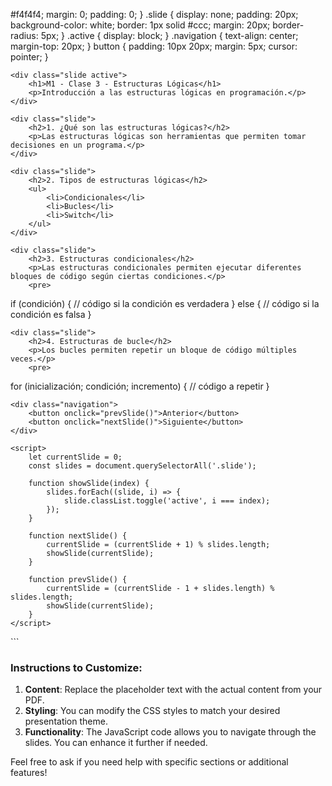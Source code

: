 #f4f4f4;
            margin: 0;
            padding: 0;
        }
        .slide {
            display: none;
            padding: 20px;
            background-color: white;
            border: 1px solid #ccc;
            margin: 20px;
            border-radius: 5px;
        }
        .active {
            display: block;
        }
        .navigation {
            text-align: center;
            margin-top: 20px;
        }
        button {
            padding: 10px 20px;
            margin: 5px;
            cursor: pointer;
        }
    </style>
</head>
<body>

    <div class="slide active">
        <h1>M1 - Clase 3 - Estructuras Lógicas</h1>
        <p>Introducción a las estructuras lógicas en programación.</p>
    </div>

    <div class="slide">
        <h2>1. ¿Qué son las estructuras lógicas?</h2>
        <p>Las estructuras lógicas son herramientas que permiten tomar decisiones en un programa.</p>
    </div>

    <div class="slide">
        <h2>2. Tipos de estructuras lógicas</h2>
        <ul>
            <li>Condicionales</li>
            <li>Bucles</li>
            <li>Switch</li>
        </ul>
    </div>

    <div class="slide">
        <h2>3. Estructuras condicionales</h2>
        <p>Las estructuras condicionales permiten ejecutar diferentes bloques de código según ciertas condiciones.</p>
        <pre>
if (condición) {
    // código si la condición es verdadera
} else {
    // código si la condición es falsa
}
        </pre>
    </div>

    <div class="slide">
        <h2>4. Estructuras de bucle</h2>
        <p>Los bucles permiten repetir un bloque de código múltiples veces.</p>
        <pre>
for (inicialización; condición; incremento) {
    // código a repetir
}
        </pre>
    </div>

    <div class="navigation">
        <button onclick="prevSlide()">Anterior</button>
        <button onclick="nextSlide()">Siguiente</button>
    </div>

    <script>
        let currentSlide = 0;
        const slides = document.querySelectorAll('.slide');

        function showSlide(index) {
            slides.forEach((slide, i) => {
                slide.classList.toggle('active', i === index);
            });
        }

        function nextSlide() {
            currentSlide = (currentSlide + 1) % slides.length;
            showSlide(currentSlide);
        }

        function prevSlide() {
            currentSlide = (currentSlide - 1 + slides.length) % slides.length;
            showSlide(currentSlide);
        }
    </script>
</body>
</html>
```

### Instructions to Customize:
1. **Content**: Replace the placeholder text with the actual content from your PDF.
2. **Styling**: You can modify the CSS styles to match your desired presentation theme.
3. **Functionality**: The JavaScript code allows you to navigate through the slides. You can enhance it further if needed.

Feel free to ask if you need help with specific sections or additional features!